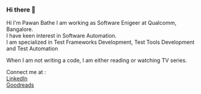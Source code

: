### Hi there 👋

Hi I'm Pawan Bathe I am working as Software Enigeer at Qualcomm, Bangalore. <br>
I have keen interest in Software Automation. <br>
I am specialized in Test Frameworks Development, Test Tools Development and Test Automation <br>

When I am not writing a code, I am either reading or watching TV series.<br>

Connect me at : <br>
[LinkedIn](https://www.linkedin.com/in/pawanbathe/) <br> 
[Goodreads](https://www.goodreads.com/bathepawan)

